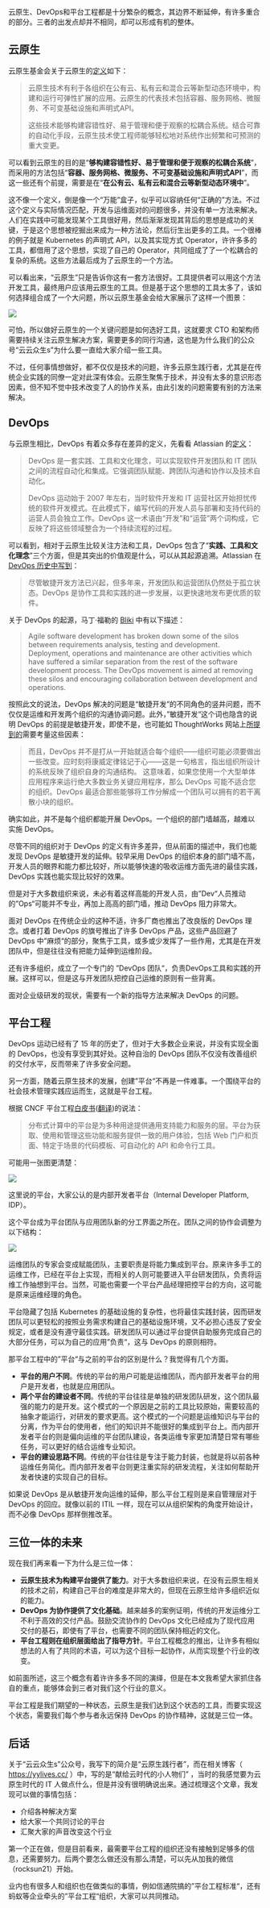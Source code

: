 <!--
tilte: 三位一体：云原生、DevOps和平台工程
cover: ./cover.png

 -->

云原生、DevOps和平台工程都是十分繁杂的概念，其边界不断延伸，有许多重合的部分。三者的出发点却并不相同，却可以形成有机的整体。

## 云原生

云原生基金会关于云原生的[定义](https://github.com/cncf/toc/blob/main/DEFINITION.md)如下：

> 云原生技术有利于各组织在公有云、私有云和混合云等新型动态环境中，构建和运行可弹性扩展的应用。云原生的代表技术包括容器、服务网格、微服务、不可变基础设施和声明式API。
>
> 这些技术能够构建容错性好、易于管理和便于观察的松耦合系统。结合可靠的自动化手段，云原生技术使工程师能够轻松地对系统作出频繁和可预测的重大变更。

可以看到云原生的目的是“**够构建容错性好、易于管理和便于观察的松耦合系统**”，而采用的方法包括“**容器、服务网格、微服务、不可变基础设施和声明式API**”，而这一些还有个前提，需要是在“**在公有云、私有云和混合云等新型动态环境中**”。

这不像一个定义，倒是像一个“万能”盒子，似乎可以容纳任何“正确的”方法。不过这个定义与实际情况匹配，开发与运维面对的问题很多，并没有单一方法来解决。人们在实践中可能发现某个工具很好用，然后渐渐发现其背后的思想是成功的关键，于是这个思想被挖掘出来成为一种方法论，然后衍生出更多的工具。一个很棒的例子就是 Kubernetes 的声明式 API，以及其实现方式 Operator，许许多多的工具，都借用了这个思想，实现了自己的 Operator，共同组成了了一个松耦合的复杂的系统。这些方法最后成为了云原生的一个方法。

可以看出来，“云原生”只是告诉你这有一套方法很好。工具提供者可以用这个方法开发工具，最终用户应该用云原生的工具。但是基于这个思想的工具太多了，该如何选择组合成了一个大问题，所以云原生基金会给大家展示了这样一个图景：

![](https://yylives.cc/wp-content/uploads/2023/12/members.png)

可怕，所以做好云原生的一个关键问题是如何选好工具，这就要求 CTO 和架构师需要持续关注云原生解决方案，需要更多的同行沟通，这也是为什么我们的公众号“云云众生s”为什么要一直给大家介绍一些工具。

不过，任何事情想做好，都不仅仅是技术的问题，许多云原生践行者，尤其是在传统企业实践的同僚一定对此深有体会。云原生聚焦于技术，并没有太多的意识形态因素，但不知不觉中技术改变了人的协作关系，由此引发的问题需要有别的方法来解决。

## DevOps

与云原生相比，DevOps 有着众多存在差异的定义，先看看 Atlassian 的[定义](https://www.atlassian.com/zh/devops)：

> DevOps 是一套实践、工具和文化理念，可以实现软件开发团队和 IT 团队之间的流程自动化和集成。它强调团队赋能、跨团队沟通和协作以及技术自动化。
>
> DevOps 运动始于 2007 年左右，当时软件开发和 IT 运营社区开始担忧传统的软件开发模式。在此模式下，编写代码的开发人员与部署和支持代码的运营人员会独立工作。DevOps 这一术语由“开发”和“运营”两个词构成，它反映了将这些领域整合为一个持续流程的过程。

可以看到，相对于云原生比较关注方法和工具，DevOps 包含了“**实践、工具和文化理念**”三个方面，但是其突出的价值观是什么，可以从其起源追溯。Atlassian 在 [DevOps 历史中写到](https://www.atlassian.com/zh/devops/what-is-devops/history-of-devops)：

> 尽管敏捷开发方法已兴起，但多年来，开发团队和运营团队仍然处于孤立状态。DevOps 是协作工具和实践的进一步发展，以更快速地发布更优质的软件。

关于 DevOps 的起源，马丁·福勒的 [Bliki](https://martinfowler.com/bliki/DevOpsCulture.html) 中有以下描述：

> Agile software development has broken down some of the silos between requirements analysis, testing and development. Deployment, operations and maintenance are other activities which have suffered a similar separation from the rest of the software development process. The DevOps movement is aimed at removing these silos and encouraging collaboration between development and operations.

按照此文的说法，DevOps 解决的问题是“敏捷开发”的不同角色的竖井问题，而不仅仅是运维和开发两个组织的沟通协调问题。此外，”敏捷开发“这个词也隐含的说明 DevOps 的前提是敏捷开发，即使不是，也可能如 ThoughtWorks 网站上[所提到的](https://www.thoughtworks.com/zh-cn/insights/decoder/d/devops#whatarethetradeoffs)需要考量这些因素：

> 而且，DevOps 并不是打从一开始就适合每个组织——组织可能必须要做出一些改变。应时刻将康威定律铭记于心——这是一句格言，指出组织所设计的系统反映了组织自身的沟通结构。 这意味着，如果您使用一个大型单体应用程序来运行绝大多数业务关键应用程序，那么 DevOps 可能不适合您的组织。DevOps 最适合那些能够将工作分解成一个团队可以拥有的若干离散小块的组织。

确实如此，并不是每个组织都能开展 DevOps。一个组织的部门墙越高，越难以实施 DevOps。

尽管不同的组织对于 DevOps 的定义有许多差异，但从前面的描述中，我们也能发现 DevOps 是敏捷开发的延伸。较早采用 DevOps 的组织本身的部门墙不高，开发人员的眼界和能力都比较好，所以能够快速的吸收运维方面先进的最佳实践，DevOps 实践也能实现比较好的效果。

但是对于大多数组织来说，未必有着这样高能的开发人员，由”Dev“人员推动的”Ops“可能并不专业，再加上高高的部门墙，推动 DevOps 阻力非常大。

面对 DevOps 在传统企业的这种不适，许多厂商也推出了改良版的 DevOps 理念。或者打着 DevOps 的旗号推出了许多 DevOps 产品，这些产品回避了 DevOps 中”麻烦“的部分，聚焦于工具，或多或少发挥了一些作用，尤其是在开发团队中，但是往往没有把能力延伸到运维阶段。

还有许多组织，成立了一个专门的 ”DevOps 团队“，负责DevOps工具和实践的开展。这样可以，但是这与开发团队把控自己运维的原则有一些背离。

面对企业级研发的现状，需要有一个新的指导方法来解决 DevOps 的问题。

## 平台工程

DevOps 运动已经有了 15 年的历史了，但对于大多数企业来说，并没有实现全面的 DevOps，也没有享受到其好处。这种自治的 DevOps 团队不仅没有改善组织的交付水平，反而带来了许多安全问题。

另一方面，随着云原生技术的发展，创建”平台“不再是一件难事。一个围绕平台的社会技术管理实践应运而生，这就是平台工程。

根据 CNCF 平台工程[白皮书](https://tag-app-delivery.cncf.io/whitepapers/platforms/)([翻译](https://yylives.cc/2023/01/22/platforms-whitepaper/))的说法：

> 分布式计算中的平台是为多种用途提供通用支持能力和服务的层。平台为获取、使用和管理这些功能和服务提供一致的用户体验，包括 Web 门户和页面、特定于场景的代码模板、可自动化的 API 和命令行工具。

可能用一张图更清楚：

![](https://yylives.cc/wp-content/uploads/2023/12/platform-engineering.png)

这里说的平台，大家公认的是内部开发者平台（Internal Developer Platform, IDP）。

这个平台成为平台团队与应用团队新的分工界面之所在。团队之间的协作会调整为以下结构：

![](https://yylives.cc/wp-content/uploads/2023/12/top.png)

运维团队的专家会变成赋能团队，主要职责是将能力集成到平台。原来许多手工的运维工作，已经在平台上实现，而相关的人则可能要进入平台研发团队，负责将运维工作抽想到平台。当然，可能也需要一个平台产品经理把控平台的方向，这可能是原来运维经理的角色。

平台隐藏了包括 Kubernetes 的基础设施的复杂性，也将最佳实践封装，因而研发团队可以更轻松的按照业务需求构建自己的基础设施环境，又不必担心违反了安全规定，或者是没有遵守最佳实践。研发团队可以通过平台提供自助服务完成自己的大部分任务，可以为自己的应用”负责“，这与 DevOps 的原则相符。

那平台工程中的”平台“与之前的平台的区别是什么？我觉得有几个方面。

* **平台的用户不同**。传统的平台的用户可能是运维团队，而内部开发者平台的用户是开发者，也就是应用团队。
* **两个平台的建设者不同**。传统的平台往往是单独的研发团队研发，这个团队最强的能力的是开发。这个模式的一个原因是之前的工具比较原始，需要较高的抽象才能运行，对研发的要求更高。这个模式的一个问题是运维知识与平台的分离，作为平台的使用者，他们的知识并不能很好的集成到平台上。而内部开发者平台的则是偏向运维的平台团队建设，各类运维专家更加清楚日常有哪些任务，可以更好的结合运维专业知识。
* **平台的建设思路不同**。传统的平台往往是专注于能力封装，也就是将以前各种运维任务简化。而内部开发者平台则更注重实际的研发流程，关注如何帮助开发者快速的实现自己的目标。

如果说 DevOps 是从敏捷开发向运维的延伸，那么平台工程则是来自管理层对于 DevOps 的回应。就像以前的 ITIL 一样，现在可以从组织架构的角度开始设计，而不必像 DevOps 那样倒推改革。

## 三位一体的未来

现在我们再来看一下为什么是三位一体：

* **云原生技术为构建平台提供了能力**。对于大多数组织来说，在没有云原生相关的技术之前，构建自己平台的难度是非常大的，但现在云原生给许多组织近似的能力。
* **DevOps 为协作提供了文化基础**。越来越多的案例证明，传统的开发运维分工不利于高效的交付产品。鼓励交流协作的 DevOps 文化已经成为了现代应用交付的基石，即使有了平台，也需要不同的团队保持相近的文化。
* **平台工程则在组织层面给出了指导方针**。平台工程概念的推出，让许多有相似想法的人有了共同的术语，可以为这个目标一起协作，从而实现整个行业的改变。

如前面所述，这三个概念有着许许多多不同的演绎，但是在本文我希望大家抓住各自的重点，能够体会到三者对我们这个行业的意义。

平台工程是我们期望的一种状态，云原生是我们达到这个状态的工具，而要实现这个状态，需要我们每个参与者永远保持 DevOps 的协作精神，这就是三位一体。

## 后话

关于“云云众生s”公众号，我写下的简介是“云原生践行者”，而在相关博客（ https://yylives.cc/ ）中，写的是“献给云时代的小人物们” ，当时的我感觉要为云原生时代的 IT 人做点什么，但是并没有很明确说出来。通过梳理这个文章，我发现可以做的事情包括：

* 介绍各种解决方案
* 给大家一个共同讨论的平台
* 汇聚大家的声音改变这个行业

第一个正在做，但是目前看来，最需要平台工程的组织还没有接触到足够多的信息，还需要努力。后两个要怎么做还没有那么清楚，可以先从加我的微信（rocksun21）开始。

业内也有很多人和组织也在做类似的事情，例如信通院搞的”平台工程标准“，还有蚂蚁等企业牵头的”平台工程“组织，大家可以共同推动。

